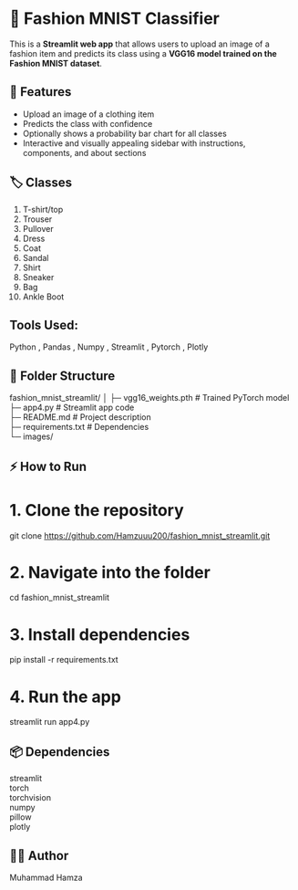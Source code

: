 # 👗 Fashion MNIST Classifier

This is a **Streamlit web app** that allows users to upload an image of a fashion item and predicts its class using a **VGG16 model trained on the Fashion MNIST dataset**. 

## 🚀 Features
- Upload an image of a clothing item
- Predicts the class with confidence
- Optionally shows a probability bar chart for all classes
- Interactive and visually appealing sidebar with instructions, components, and about sections

## 🏷️ Classes
1. T-shirt/top  
2. Trouser  
3. Pullover  
4. Dress  
5. Coat  
6. Sandal  
7. Shirt  
8. Sneaker  
9. Bag  
10. Ankle Boot

     
## Tools Used:
Python , 
Pandas , 
Numpy , 
Streamlit , 
Pytorch , 
Plotly 


## 📂 Folder Structure
fashion_mnist_streamlit/
│
├─ vgg16_weights.pth       # Trained PyTorch model  
├─ app4.py                  # Streamlit app code  
├─ README.md               # Project description  
├─ requirements.txt        # Dependencies  
└─ images/                 
## ⚡ How to Run
# 1. Clone the repository
git clone https://github.com/Hamzuuu200/fashion_mnist_streamlit.git  

# 2. Navigate into the folder
cd fashion_mnist_streamlit  

# 3. Install dependencies
pip install -r requirements.txt  

# 4. Run the app
streamlit run app4.py  

## 📦 Dependencies
streamlit  
torch  
torchvision  
numpy  
pillow  
plotly  

## 👨‍💻 Author
Muhammad Hamza




